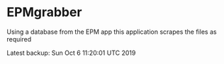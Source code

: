 # EPMgrabber
Using a database from the EPM app this application scrapes the files as required


Latest backup: Sun Oct 6 11:20:01 UTC 2019
